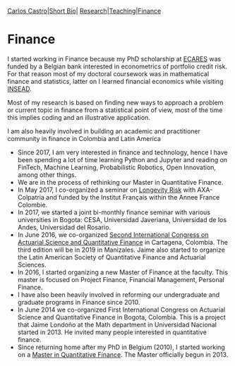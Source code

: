 [Carlos Castro](index.md)|[Short Bio](cv.md)| [Research](res.md)|[Teaching](teach.md)|[Finance](Fin.md)    

# Finance

I started working in Finance because my PhD scholarship at [ECARES]( http://ecares.ulb.ac.be/) was funded by a Belgian bank interested in econometrics of portfolio credit risk. For that reason most of my doctoral coursework was in mathematical finance and statistics, latter on I learned financial economics while visiting [INSEAD]( https://www.insead.edu/).

Most of my research is based on finding new ways to approach a problem or current topic in finance from a statistical point of view, most of the time this implies coding and an illustrative application.

I am also heavily involved in building an academic and practitioner community in finance in Colombia and Latin America

* Since 2017, I am very interested in finance and technology, hence I have been spending a lot of time learning Python and Jupyter and reading on FinTech, Machine Learning, Probabilistic Robotics, Open Innovation, among other things.
* We are in the process of rethinking our Master in Quantitative Finance.
* In May 2017, I co-organized a seminar on [Longevity Risk]( http://www.urosario.edu.co/Home/Principal/Eventos/Facultad-de-Economia/Conferencia-Riesgo-de-Longevidad-desafios-y-opor/) with AXA-Colpatria and funded by the Institut Français within the Annee France Colombie.
* In 2017, we started a joint bi-monthly finance seminar with various universities in Bogota: CESA, Universidad Javeriana, Universidad de los Andes, Universidad del Rosario. 
* In June 2016, we co-organized [Second International Congress on Actuarial Science and Quantitative Finance]( http://icasqf.org/) in Cartagena, Colombia. The third edition will be in 2019 in Manizales. Jaime also started to organize the Latin American Society of Quantitative Finance and Actuarial Sciences.
* In 2016, I started organizing a new Master of Finance at the faculty. This master is focused on     Project Finance, Financial Management, Personal Finance.
* I have also been heavily involved in reforming our undergraduate and graduate programs in Finance since 2010.
* In June 2014 we co-organized First International Congress on Actuarial Science and Quantitative Finance in Bogota, Colombia. This is a project that Jaime Londoño at the Math department in Universidad Nacional started in 2013. He invited many people interested in quantitative finance.
* Since returning home after my PhD in Belgium (2010), I started working on a [Master in Quantitative Finance]( http://www.urosario.edu.co/Maestria-Finanzas-Cuantitativas/Inicio/). The Master officially begun in 2013.
